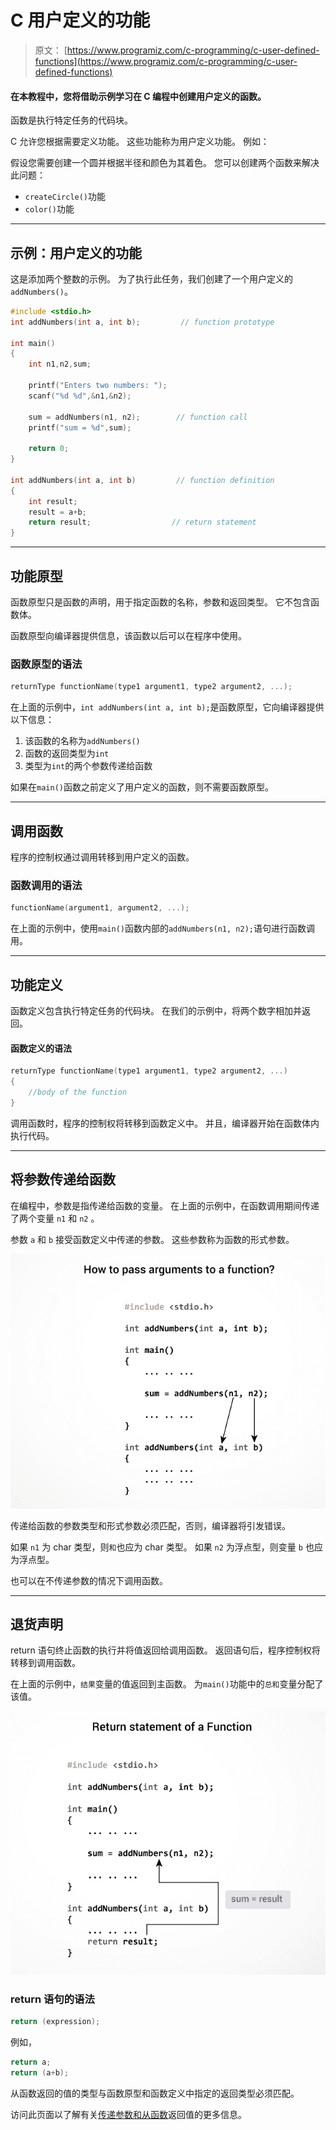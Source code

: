 # C 用户定义的功能

> 原文： [https://www.programiz.com/c-programming/c-user-defined-functions](https://www.programiz.com/c-programming/c-user-defined-functions)

#### 在本教程中，您将借助示例学习在 C 编程中创建用户定义的函数。

函数是执行特定任务的代码块。

C 允许您根据需要定义功能。 这些功能称为用户定义功能。 例如：

假设您需要创建一个圆并根据半径和颜色为其着色。 您可以创建两个函数来解决此问题：

*   `createCircle()`功能
*   `color()`功能

* * *

## 示例：用户定义的功能

这是添加两个整数的示例。 为了执行此任务，我们创建了一个用户定义的`addNumbers()`。

```c
#include <stdio.h>
int addNumbers(int a, int b);         // function prototype

int main()
{
    int n1,n2,sum;

    printf("Enters two numbers: ");
    scanf("%d %d",&n1,&n2);

    sum = addNumbers(n1, n2);        // function call
    printf("sum = %d",sum);

    return 0;
}

int addNumbers(int a, int b)         // function definition   
{
    int result;
    result = a+b;
    return result;                  // return statement
}

```

* * *

## 功能原型

函数原型只是函数的声明，用于指定函数的名称，参数和返回类型。 它不包含函数体。

函数原型向编译器提供信息，该函数以后可以在程序中使用。

### 函数原型的语法

```c
returnType functionName(type1 argument1, type2 argument2, ...);
```

在上面的示例中，`int addNumbers(int a, int b);`是函数原型，它向编译器提供以下信息：

1.  该函数的名称为`addNumbers()`
2.  函数的返回类型为`int`
3.  类型为`int`的两个参数传递给函数

如果在`main()`函数之前定义了用户定义的函数，则不需要函数原型。

* * *

## 调用函数

程序的控制权通过调用转移到用户定义的函数。

### 函数调用的语法

```c
functionName(argument1, argument2, ...);
```

在上面的示例中，使用`main()`函数内部的`addNumbers(n1, n2);`语句进行函数调用。

* * *

## 功能定义

函数定义包含执行特定任务的代码块。 在我们的示例中，将两个数字相加并返回。

#### 函数定义的语法

```c
returnType functionName(type1 argument1, type2 argument2, ...)
{
    //body of the function
}

```

调用函数时，程序的控制权将转移到函数定义中。 并且，编译器开始在函数体内执行代码。

* * *

## 将参数传递给函数

在编程中，参数是指传递给函数的变量。 在上面的示例中，在函数调用期间传递了两个变量 `n1` 和 `n2` 。

参数 `a` 和 `b` 接受函数定义中传递的参数。 这些参数称为函数的形式参数。

![Passing arguments to a function](img/278b9f4435b5f422ec65ac4cc6a4d4fa.png "Passing arguments to a function")

传递给函数的参数类型和形式参数必须匹配，否则，编译器将引发错误。

如果 `n1` 为 char 类型，则`和`也应为 char 类型。 如果 `n2` 为浮点型，则变量 `b` 也应为浮点型。

也可以在不传递参数的情况下调用函数。

* * *

## 退货声明

return 语句终止函数的执行并将值返回给调用函数。 返回语句后，程序控制权将转移到调用函数。

在上面的示例中，`结果`变量的值返回到主函数。 为`main()`功能中的`总和`变量分配了该值。

![Return statement of a function](img/a0d917534f1ad258ea920ed2a8a67808.png "Return statement of a function")

### return 语句的语法

```c
return (expression);     

```

例如，

```c
return a;
return (a+b);
```

从函数返回的值的类型与函数原型和函数定义中指定的返回类型必须匹配。

访问此页面以了解有关[传递参数和从函数](/c-programming/types-user-defined-functions "Passing argument and returning value")返回值的更多信息。
